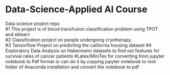 # Data-Science-Applied AI Course
Data science project repo  
#1 This project is of blood transfusion classification problem using TPOT and sklearn   
#2 Classification project on people undergoing cryotherapy.  
#3 Tensorflow Project on predicting the california housing dataset 
#4 Exploratory Data Analysis on Habermann datasets to find out features for survival rates of cancer patients 
#Latex/MiniTex for converting from jupyter notebook to Pdf format or can do it by copying jupyter notebook to root folder of Anaconda installation and convert the notebook to pdf 

